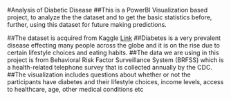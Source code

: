 #Analysis of Diabetic Disease
##This is a PowerBI  Visualization based project, to analyze the the dataset and to get the basic statistics before, further, using this dataset for future making predictions.

##The dataset is acquired from Kaggle [Link](https://www.kaggle.com/alexteboul/diabetes-health-indicators-dataset?select=diabetes_binary_5050split_health_indicators_BRFSS2015.csv)
##Diabetes is a very prevalent disease effecting many people across the globe and it is on the rise due to certain lifestyle choices and eating habits.
##The data we are using in this project is from Behavioral Risk Factor Surveillance System (BRFSS) which is a health-related telephone survey that is collected annually by the CDC.
##The visualization includes questions about whether or not the participants have diabetes and their lifestyle choices, income levels, access to healthcare, age, other medical conditions etc
